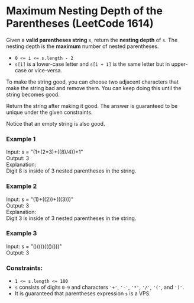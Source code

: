 # Maximum Nesting Depth of the Parentheses (LeetCode 1614)

Given a **valid parentheses string** ```s```, return the **nesting depth** of ```s```. The nesting depth is the **maximum** number of nested parentheses.

- ```0 <= i <= s.length - 2```
- ```s[i]``` is a lower-case letter and ```s[i + 1]``` is the same letter but in upper-case or vice-versa.

To make the string good, you can choose two adjacent characters that make the string bad and remove them. You can keep doing this until the string becomes good.

Return the string after making it good. The answer is guaranteed to be unique under the given constraints.

Notice that an empty string is also good.

### Example 1

Input: s = "(1+(2*3)+((8)/4))+1"<br>
Output: 3<br>
Explanation:<br>
Digit 8 is inside of 3 nested parentheses in the string.

### Example 2

Input: s = "(1)+((2))+(((3)))"<br>
Output: 3<br>
Explanation:<br>
Digit 3 is inside of 3 nested parentheses in the string.

### Example 3

Input: s = "()(())((()()))"<br>
Output: 3

### Constraints:

- ```1 <= s.length <= 100```
- ```s``` consists of digits ```0-9``` and characters ```'+'```, ```'-'```, ```'*'```, ```'/'```, ```'('```, and ```')'```.
- It is guaranteed that parentheses expression ```s``` is a VPS.